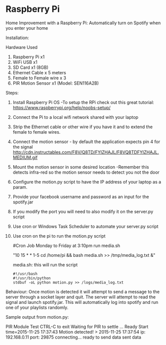 # Raspberry Pi
Home Improvement with a Raspberry Pi: Automatically turn on Spotify when you enter your home

Installation:

Hardware Used
1. Raspberry Pi x1
2. WiFi USB x1
3. SD Card x1 (8GB)
4. Ethernet Cable x 5 meters
5. Female to Female wire x 3
6. PIR Motion Sensor x1 (Model: SEN116A2B)

Steps:

1. Install Raspberry Pi OS
	-To setup the RPi check out this great tutorial: https://www.raspberrypi.org/help/noobs-setup/
2. Connect the Pi to a local wifi network shared with your laptop
3. Strip the Ethernet cable or other wire if you have it and to extend the female to female wires.
4. Connect the motion sensor - by default the application expects pin 4 for the signal
	http://cdn.instructables.com/F8V/Q8TD/FYIZHAJL/F8VQ8TDFYIZHAJL.MEDIUM.gif
5. Mount the motion sensor in some desired location
	-Remember this detects infra-red so the motion sensor needs to detect you not the door  
6. Configure the motion.py script to have the IP address of your laptop as a param. 
7. Provide your facebook username and password as an input for the spotify.jar
8. If you modify the port you will need to also modify it on the server.py script
9. Use cron or Windows Task Scheduler to automate your server.py script
10. Use cron on the pi to run the motion.py script
	
	#Cron Job
	Monday to Friday at 3:10pm run media.sh
	
	"10 15 * * 1-5 cd /home/pi && bash media.sh >> /tmp/media_log.txt &"

	media.sh: this will run the script
	
		#!/usr/bash
		#!/usr/bin/python
		stdbuf -oL python motion.py >> /logs/media_log.txt

Behaviour:
Once motion is detected it will attempt to send a message to the server through a socket layer and quit.
The server will attempt to read the signal and launch spotify.jar. This will automatically log into spotify
and run one of your playlists randomly.


Sample output from motion.py:

PIR Module Test CTRL-C to exit
Waiting for PIR to settle ...
 Ready
 Start time=2015-11-25 17:37:43
 Motion detected! > 2015-11-25 17:37:54
 ip: 192.168.0.11
 port: 29875
 connecting...
 ready to send data
 sent data

